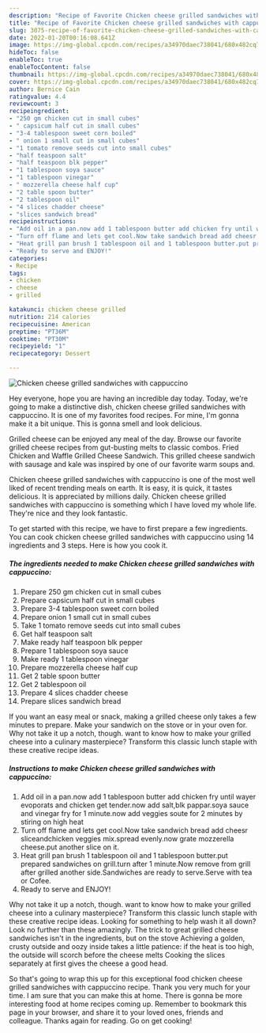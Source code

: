 ```yaml
---
description: "Recipe of Favorite Chicken cheese grilled sandwiches with cappuccino"
title: "Recipe of Favorite Chicken cheese grilled sandwiches with cappuccino"
slug: 3075-recipe-of-favorite-chicken-cheese-grilled-sandwiches-with-cappuccino
date: 2022-01-20T00:16:08.641Z
image: https://img-global.cpcdn.com/recipes/a34970daec738041/680x482cq70/chicken-cheese-grilled-sandwiches-with-cappuccino-recipe-main-photo.jpg
hideToc: false
enableToc: true
enableTocContent: false
thumbnail: https://img-global.cpcdn.com/recipes/a34970daec738041/680x482cq70/chicken-cheese-grilled-sandwiches-with-cappuccino-recipe-main-photo.jpg
cover: https://img-global.cpcdn.com/recipes/a34970daec738041/680x482cq70/chicken-cheese-grilled-sandwiches-with-cappuccino-recipe-main-photo.jpg
author: Bernice Cain
ratingvalue: 4.4
reviewcount: 3
recipeingredient:
- "250 gm chicken cut in small cubes"
- " capsicum half cut in small cubes"
- "3-4 tablespoon sweet corn boiled"
- " onion 1 small cut in small cubes"
- "1 tomato remove seeds cut into small cubes"
- "half teaspoon salt"
- "half teaspoon blk pepper"
- "1 tablespoon soya sauce"
- "1 tablespoon vinegar"
- " mozzerella cheese half cup"
- "2 table spoon butter"
- "2 tablespoon oil"
- "4 slices chadder cheese"
- "slices sandwich bread"
recipeinstructions:
- "Add oil in a pan.now add 1 tablespoon butter add chicken fry until wayer evoporats and chicken get tender.now add salt,blk pappar.soya sauce and vinegar fry for 1 minute.now add veggies soute for 2 minutes by stiring on high heat"
- "Turn off flame and lets get cool.Now take sandwich bread add cheesr sliceandchicken veggies mix.spread evenly.now grate mozzerella cheese.put another slice on it."
- "Heat grill pan brush 1 tablespoon oil and 1 tablespoon butter.put prepared sandwiches on grill.turn after 1 minute.Now remove from grill after grilled another side.Sandwiches are ready to serve.Serve with tea or Cofee."
- "Ready to serve and ENJOY!"
categories:
- Recipe
tags:
- chicken
- cheese
- grilled

katakunci: chicken cheese grilled 
nutrition: 214 calories
recipecuisine: American
preptime: "PT36M"
cooktime: "PT30M"
recipeyield: "1"
recipecategory: Dessert

---
```



![Chicken cheese grilled sandwiches with cappuccino](https://img-global.cpcdn.com/recipes/a34970daec738041/680x482cq70/chicken-cheese-grilled-sandwiches-with-cappuccino-recipe-main-photo.jpg)

Hey everyone, hope you are having an incredible day today. Today, we're going to make a distinctive dish, chicken cheese grilled sandwiches with cappuccino. It is one of my favorites food recipes. For mine, I'm gonna make it a bit unique. This is gonna smell and look delicious.

Grilled cheese can be enjoyed any meal of the day. Browse our favorite grilled cheese recipes from gut-busting melts to classic combos. Fried Chicken and Waffle Grilled Cheese Sandwich. This grilled cheese sandwich with sausage and kale was inspired by one of our favorite warm soups and.

Chicken cheese grilled sandwiches with cappuccino is one of the most well liked of recent trending meals on earth. It is easy, it is quick, it tastes delicious. It is appreciated by millions daily. Chicken cheese grilled sandwiches with cappuccino is something which I have loved my whole life. They're nice and they look fantastic.


To get started with this recipe, we have to first prepare a few ingredients. You can cook chicken cheese grilled sandwiches with cappuccino using 14 ingredients and 3 steps. Here is how you cook it.

<!--inarticleads1-->

##### The ingredients needed to make Chicken cheese grilled sandwiches with cappuccino:

1. Prepare 250 gm chicken cut in small cubes
1. Prepare  capsicum half cut in small cubes
1. Prepare 3-4 tablespoon sweet corn boiled
1. Prepare  onion 1 small cut in small cubes
1. Take 1 tomato remove seeds cut into small cubes
1. Get half teaspoon salt
1. Make ready half teaspoon blk pepper
1. Prepare 1 tablespoon soya sauce
1. Make ready 1 tablespoon vinegar
1. Prepare  mozzerella cheese half cup
1. Get 2 table spoon butter
1. Get 2 tablespoon oil
1. Prepare 4 slices chadder cheese
1. Prepare slices sandwich bread


If you want an easy meal or snack, making a grilled cheese only takes a few minutes to prepare. Make your sandwich on the stove or in your oven for. Why not take it up a notch, though. want to know how to make your grilled cheese into a culinary masterpiece? Transform this classic lunch staple with these creative recipe ideas. 

<!--inarticleads2-->

##### Instructions to make Chicken cheese grilled sandwiches with cappuccino:

1. Add oil in a pan.now add 1 tablespoon butter add chicken fry until wayer evoporats and chicken get tender.now add salt,blk pappar.soya sauce and vinegar fry for 1 minute.now add veggies soute for 2 minutes by stiring on high heat
1. Turn off flame and lets get cool.Now take sandwich bread add cheesr sliceandchicken veggies mix.spread evenly.now grate mozzerella cheese.put another slice on it.
1. Heat grill pan brush 1 tablespoon oil and 1 tablespoon butter.put prepared sandwiches on grill.turn after 1 minute.Now remove from grill after grilled another side.Sandwiches are ready to serve.Serve with tea or Cofee.
1. Ready to serve and ENJOY!

Why not take it up a notch, though. want to know how to make your grilled cheese into a culinary masterpiece? Transform this classic lunch staple with these creative recipe ideas. Looking for something to help wash it all down? Look no further than these amazingly. The trick to great grilled cheese sandwiches isn&#39;t in the ingredients, but on the stove Achieving a golden, crusty outside and oozy inside takes a little patience: if the heat is too high, the outside will scorch before the cheese melts Cooking the slices separately at first gives the cheese a good head. 

So that's going to wrap this up for this exceptional food chicken cheese grilled sandwiches with cappuccino recipe. Thank you very much for your time. I am sure that you can make this at home. There is gonna be more interesting food at home recipes coming up. Remember to bookmark this page in your browser, and share it to your loved ones, friends and colleague. Thanks again for reading. Go on get cooking!
